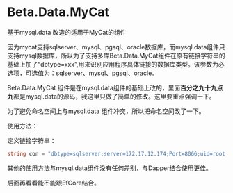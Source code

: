 # Beta.Data.MyCat
基于mysql.data 改造的适用于MyCat的组件



因为mycat支持sqlserver、mysql、pgsql、oracle数据库，而mysql.data组件只支持mysql数据库，所以为了支持多库Beta.Data.MyCat组件在原有链接字符串的基础上加了“dbtype=xxx”,用来识别应用程序具体链接的数据库类型。该参数为必选项，可选值为：sqlserver、mysql、pgsql、oracle。

Beta.Data.MyCat 组件是在mysql.data组件的基础上改的，里面**百分之九十九点九**都是mysql.data的源码，我这里只做了简单的修改。这里要重点强调一下。

为了避免命名空间上与mysql.data 组件冲突，所以把命名空间改了一下。

使用方法：

定义链接字符串：

```c#
string con = "dbtype=sqlserver;server=172.17.12.174;Port=8066;uid=root;pwd=xxxxx;database=xxxx;sslmode=none;Charset=utf8mb4;pooling=true;keepalive=1";
```

其他的使用方法与mysql.data组件没有任何差别，与Dapper结合使用更佳。

后面再看看能不能跟EfCore结合。
